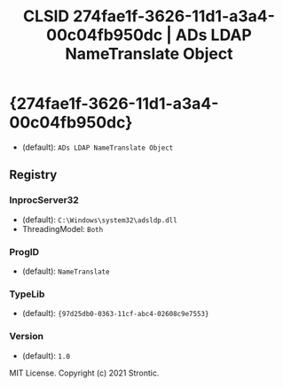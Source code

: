 ﻿---
title: "CLSID 274fae1f-3626-11d1-a3a4-00c04fb950dc | ADs LDAP NameTranslate Object"
excerpt: What is COM-Object CLSID 274fae1f-3626-11d1-a3a4-00c04fb950dc?
---

# {274fae1f-3626-11d1-a3a4-00c04fb950dc}

* (default): `ADs LDAP NameTranslate Object`

## Registry


### InprocServer32

* (default): `C:\Windows\system32\adsldp.dll`
* ThreadingModel: `Both`

### ProgID

* (default): `NameTranslate`

### TypeLib

* (default): `{97d25db0-0363-11cf-abc4-02608c9e7553}`

### Version

* (default): `1.0`

MIT License. Copyright (c) 2021 Strontic.


